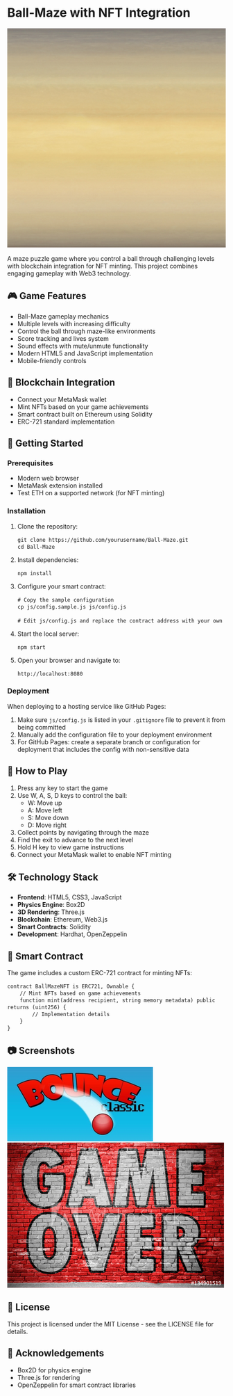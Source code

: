 # Ball-Maze with NFT Integration

![Ball-Maze Game](img/ball.png)

A maze puzzle game where you control a ball through challenging levels with blockchain integration for NFT minting. This project combines engaging gameplay with Web3 technology.

## 🎮 Game Features

- Ball-Maze gameplay mechanics
- Multiple levels with increasing difficulty
- Control the ball through maze-like environments
- Score tracking and lives system
- Sound effects with mute/unmute functionality
- Modern HTML5 and JavaScript implementation
- Mobile-friendly controls

## 🔗 Blockchain Integration

- Connect your MetaMask wallet
- Mint NFTs based on your game achievements
- Smart contract built on Ethereum using Solidity
- ERC-721 standard implementation

## 🚀 Getting Started

### Prerequisites

- Modern web browser
- MetaMask extension installed
- Test ETH on a supported network (for NFT minting)

### Installation

1. Clone the repository:
   ```
   git clone https://github.com/yourusername/Ball-Maze.git
   cd Ball-Maze
   ```

2. Install dependencies:
   ```
   npm install
   ```

3. Configure your smart contract:
   ```
   # Copy the sample configuration
   cp js/config.sample.js js/config.js
   
   # Edit js/config.js and replace the contract address with your own
   ```

4. Start the local server:
   ```
   npm start
   ```

5. Open your browser and navigate to:
   ```
   http://localhost:8080
   ```

### Deployment

When deploying to a hosting service like GitHub Pages:

1. Make sure `js/config.js` is listed in your `.gitignore` file to prevent it from being committed
2. Manually add the configuration file to your deployment environment
3. For GitHub Pages: create a separate branch or configuration for deployment that includes the config with non-sensitive data

## 🎯 How to Play

1. Press any key to start the game
2. Use W, A, S, D keys to control the ball:
   - W: Move up
   - A: Move left
   - S: Move down
   - D: Move right
3. Collect points by navigating through the maze
4. Find the exit to advance to the next level
5. Hold H key to view game instructions
6. Connect your MetaMask wallet to enable NFT minting

## 🛠️ Technology Stack

- **Frontend**: HTML5, CSS3, JavaScript
- **Physics Engine**: Box2D
- **3D Rendering**: Three.js
- **Blockchain**: Ethereum, Web3.js
- **Smart Contracts**: Solidity
- **Development**: Hardhat, OpenZeppelin

## 🔧 Smart Contract

The game includes a custom ERC-721 contract for minting NFTs:

```solidity
contract BallMazeNFT is ERC721, Ownable {
    // Mint NFTs based on game achievements
    function mint(address recipient, string memory metadata) public returns (uint256) {
        // Implementation details
    }
}
```

## 📷 Screenshots

![Game Start](img/startgame.jpg)
![Game Over](img/gameover.jpg)

## 📜 License

This project is licensed under the MIT License - see the LICENSE file for details.

## 👥 Acknowledgements

- Box2D for physics engine
- Three.js for rendering
- OpenZeppelin for smart contract libraries
